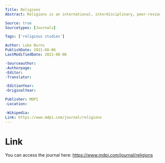 ```yaml
---
Title: Religions
Abstract: Religions is an international, interdisciplinary, peer-reviewed, open access journal on religions and theology, published monthly online by MDPI.

Source: true
Sourcetypes: [Journals]

Tags: ['religious studies']

Author: Luke Burns
PublishDate: 2021-08-06
LastModifiedDate: 2021-08-06

-Sourceauthor:
-Authorpage:
-Editor:
-Translator:

-EditionYear:
-OriginalYear:

Publisher: MDPI
-Location:

-Wikipedia:
Link: https://www.mdpi.com/journal/religions
---
```

# Link
You can access the journal here: https://www.mdpi.com/journal/religions